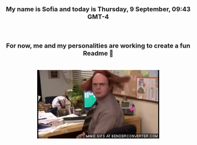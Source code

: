 


<div align="center">
<h3 >My name is Sofia and today is Thursday, 9 September, 09:43 GMT-4</h3><br>
<h3 >For now, me and my personalities are working to create a fun Readme 👋
</h3><br>
<img src='img/dwight.gif' alt='working...'/>
</div>
